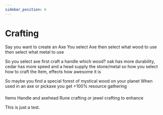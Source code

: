 ```yaml
---
sidebar_position: 6
---
```


# Crafting

Say you want to create an Axe
You select Axe
  then select what wood to use
  then select what metal to use

So you select axe
  first craft a handle
    which wood? oak has more durability, cedar has more speed
  and a head
    supply the stone/metal
so how you select how to craft the Item, effects how awesome it is

So maybe you find a special forest of mystical wood on your planet
When used in an axe or pickaxe you get +100% resource gathering

###
Items
Handle and axehead
Rune crafting or jewel crafting to enhance

This is just a test.